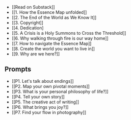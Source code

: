 - [[Read on Substack]]
- [[1. How the Essence Map unfolded]]
- [[2. The End of the World as We Know It]]
- [[3. Copyright]]
- [[4. Dedication]
- [[5. A Crisis is a Holy Summons to Cross the Threshold]]
- [[6. Why walking through fire is our way home]]
- [[7. How to navigate the Essence Map]]
- [[8. Create the world you want to live in]]
- [[9. Why are we here?]]

## Prompts

- [[P1. Let's talk about endings]]
- [[P2. Map your own pivotal moments]]
- [[P3. What is your personal philosophy of life?]]
- [[P4. Tell your own story]]
- [[P5. The creative act of writing]]
- [[P6. What brings you joy?]]
- [[P7. Find your flow in photography]]